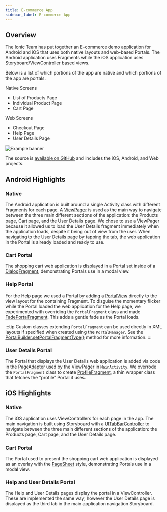 ```yaml
---
title: E-commerce App
sidebar_label: E-commerce App
---
```


## Overview

The Ionic Team has put together an E-commerce demo application for Android and iOS that uses both native layouts and web-based Portals. The Android application uses Fragments while the iOS application uses Storyboard/ViewController based views.

Below is a list of which portions of the app are native and which portions of the app are portals.

Native Screens

- List of Products Page
- Individual Product Page
- Cart Page

Web Screens

- Checkout Page
- Help Page
- User Details Page

![Example banner](/img/portals-diagram-swift.png)

The source is [available on GitHub](https://github.com/ionic-team/portals-ecommerce-demo/) and includes the iOS, Android, and Web projects.

## Android Highlights

### Native

The Android application is built around a single Activity class with different Fragments for each page. A [ViewPager](https://developer.android.com/training/animation/screen-slide-2) is used as the main way to navigate between the three main different sections of the application: the Products page, Cart page, and the User Details page. We chose to use a ViewPager because it allowed us to load the User Details fragment immediately when the application loads, despite it being out of view from the user. When navigating to the User Details page by tapping the tab, the web application in the Portal is already loaded and ready to use.

### Cart Portal

The shopping cart web application is displayed in a Portal set inside of a [DialogFragment](https://github.com/ionic-team/portals-ecommerce-demo/blob/main/android/PortalsEcommerce/app/src/main/java/io/ionic/demo/ecommerce/ui/cart/CheckoutDialogFragment.java), demonstrating Portals use in a modal view.

### Help Portal

For the Help page we used a Portal by adding a [PortalView](../reference/android/portal-view) directly to the view layout for the containing Fragment. To disguise the momentary flicker while the Portal loaded the web application for the Help page, we experimented with overriding the `PortalFragment` class and made [FadePortalFragment](https://github.com/ionic-team/portals-ecommerce-demo/blob/main/android/PortalsEcommerce/app/src/main/java/io/ionic/demo/ecommerce/portals/FadePortalFragment.java). This adds a gentle fade as the Portal loads.

:::tip
Custom classes extending `PortalFragment` can be used directly in XML layouts if specified when created using the `PortalManager`. See the [PortalBuilder.setPortalFragmentType()](../reference/android/portal-builder#setportalfragmenttype) method for more information.
:::

### User Details Portal

The Portal that displays the User Details web application is added via code in the [PageAdapter](https://github.com/ionic-team/portals-ecommerce-demo/blob/main/android/PortalsEcommerce/app/src/main/java/io/ionic/demo/ecommerce/PageAdapter.java) used by the ViewPager in `MainActivity`. We overrode the `PortalFragment` class to create [ProfileFragment](https://github.com/ionic-team/portals-ecommerce-demo/blob/main/android/PortalsEcommerce/app/src/main/java/io/ionic/demo/ecommerce/ui/profile/ProfileFragment.java), a thin wrapper class that fetches the "profile" Portal it uses.

## iOS Highlights

### Native

The iOS application uses ViewControllers for each page in the app. The main navigation is built using Storyboard with a [UITabBarController](https://developer.apple.com/documentation/uikit/uitabbarcontroller) to navigate between the three main different sections of the application: the Products page, Cart page, and the User Details page.

### Cart Portal

The Portal used to present the shopping cart web application is displayed as an overlay with the [PageSheet](https://developer.apple.com/documentation/uikit/uimodalpresentationstyle/pagesheet) style, demonstrating Portals use in a modal view.

### Help and User Details Portal

The Help and User Details pages display the portal in a ViewController. These are implemented the same way, however the User Details page is displayed as the third tab in the main application navigation Storyboard.
